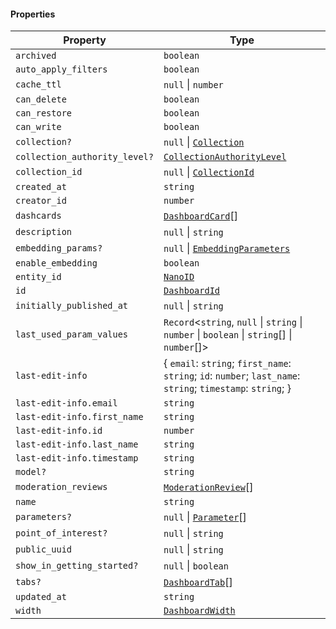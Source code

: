 #### Properties

| Property                                                              | Type                                                                                                         |
| --------------------------------------------------------------------- | ------------------------------------------------------------------------------------------------------------ |
| <a id="archived"></a> `archived`                                      | `boolean`                                                                                                    |
| <a id="auto_apply_filters"></a> `auto_apply_filters`                  | `boolean`                                                                                                    |
| <a id="cache_ttl"></a> `cache_ttl`                                    | `null` \| `number`                                                                                           |
| <a id="can_delete"></a> `can_delete`                                  | `boolean`                                                                                                    |
| <a id="can_restore"></a> `can_restore`                                | `boolean`                                                                                                    |
| <a id="can_write"></a> `can_write`                                    | `boolean`                                                                                                    |
| <a id="collection"></a> `collection?`                                 | `null` \| [`Collection`](./api_html/internal/Collection.md)                                                  |
| <a id="collection_authority_level"></a> `collection_authority_level?` | [`CollectionAuthorityLevel`](./api_html/internal/CollectionAuthorityLevel.md)                                |
| <a id="collection_id"></a> `collection_id`                            | `null` \| [`CollectionId`](./api_html/internal/CollectionId.md)                                              |
| <a id="created_at"></a> `created_at`                                  | `string`                                                                                                     |
| <a id="creator_id"></a> `creator_id`                                  | `number`                                                                                                     |
| <a id="dashcards"></a> `dashcards`                                    | [`DashboardCard`](./api_html/internal/DashboardCard.md)\[]                                                   |
| <a id="description"></a> `description`                                | `null` \| `string`                                                                                           |
| <a id="embedding_params"></a> `embedding_params?`                     | `null` \| [`EmbeddingParameters`](./api_html/internal/EmbeddingParameters.md)                                |
| <a id="enable_embedding"></a> `enable_embedding`                      | `boolean`                                                                                                    |
| <a id="entity_id"></a> `entity_id`                                    | [`NanoID`](./api_html/internal/NanoID.md)                                                                    |
| <a id="id"></a> `id`                                                  | [`DashboardId`](./api_html/internal/DashboardId.md)                                                          |
| <a id="initially_published_at"></a> `initially_published_at`          | `null` \| `string`                                                                                           |
| <a id="last_used_param_values"></a> `last_used_param_values`          | `Record`<`string`, `null` \| `string` \| `number` \| `boolean` \| `string`\[] \| `number`\[]>                |
| <a id="last-edit-info"></a> `last-edit-info`                          | { `email`: `string`; `first_name`: `string`; `id`: `number`; `last_name`: `string`; `timestamp`: `string`; } |
| `last-edit-info.email`                                                | `string`                                                                                                     |
| `last-edit-info.first_name`                                           | `string`                                                                                                     |
| `last-edit-info.id`                                                   | `number`                                                                                                     |
| `last-edit-info.last_name`                                            | `string`                                                                                                     |
| `last-edit-info.timestamp`                                            | `string`                                                                                                     |
| <a id="model"></a> `model?`                                           | `string`                                                                                                     |
| <a id="moderation_reviews"></a> `moderation_reviews`                  | [`ModerationReview`](./api_html/internal/ModerationReview.md)\[]                                             |
| <a id="name"></a> `name`                                              | `string`                                                                                                     |
| <a id="parameters"></a> `parameters?`                                 | `null` \| [`Parameter`](./api_html/internal/Parameter.md)\[]                                                 |
| <a id="point_of_interest"></a> `point_of_interest?`                   | `null` \| `string`                                                                                           |
| <a id="public_uuid"></a> `public_uuid`                                | `null` \| `string`                                                                                           |
| <a id="show_in_getting_started"></a> `show_in_getting_started?`       | `null` \| `boolean`                                                                                          |
| <a id="tabs"></a> `tabs?`                                             | [`DashboardTab`](./api_html/internal/DashboardTab.md)\[]                                                     |
| <a id="updated_at"></a> `updated_at`                                  | `string`                                                                                                     |
| <a id="width"></a> `width`                                            | [`DashboardWidth`](./api_html/internal/DashboardWidth.md)                                                    |
